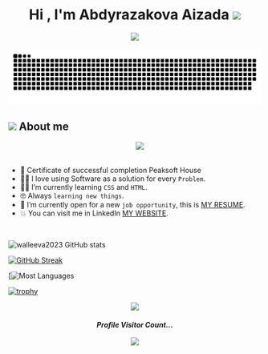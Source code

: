 <h1 align="center">Hi , I'm Abdyrazakova Aizada <img src="https://media.giphy.com/media/hvRJCLFzcasrR4ia7z/giphy.gif" width="35"></h1>
<p align="center">
  <a href="https://github.com/DenverCoder1/readme-typing-svg"><img src="https://readme-typing-svg.herokuapp.com?font=Time+New+Roman&color=%23C8BE25&size=25&center=true&vCenter=true&width=600&height=100&lines=Java+Developer;Backend+Developer;Always+learning+new+things"></a>
</p>

<div align="center">
  <img  src="https://github.com/1999AZZAR/1999AZZAR/blob/main/resources/img/grid-snake.svg"
       alt="snake" /></a>
</div>

## <picture><img src = "https://github.com/7oSkaaa/7oSkaaa/blob/main/Images/about_me.gif?raw=true" width = 50px></picture> About me

<picture> <img align="right" src="https://github.com/7oSkaaa/7oSkaaa/blob/main/Images/Right_Side.gif?raw=true" width = 250px></picture>

<br><br>

- :bookmark_tabs: Certificate of successful completion Peaksoft House
- :technologist: I love using Software as a solution for every `Problem`.
- :student: I’m currently learning `CSS` and `HTML`.
- :nerd_face: Always `learning new things`.
- :thinking: I’m currently open for a new `job opportunity`, this is [MY RESUME](http://lnkiy.in/Ahmed_Hossam_Resume).
- :boom: You can visit me in LinkedIn [MY WEBSITE](https://cutt.ly/Ahmed_Hossam_Website).
<br>

![walleeva2023 GitHub stats]([https://github.com/settings/profile](https://github-readme-stats.vercel.app/api?username=Aizada30&show_icons=true&theme=radical)) 

[![GitHub Streak](https://github-readme-streak-stats.herokuapp.com/?user=Aizada30&theme=radical)](https://git.io/streak-stats) 

[![Most Languages](https://github-readme-stats.anuraghazra1.vercel.app/api/top-langs/?username=Aizada30&theme=dark&hide_border=true&no-bg=true&no-frame=true&langs_count=10)

[![trophy](https://github-profile-trophy.vercel.app/?username=Aizada30)](https://github.com/ryo-ma/github-profile-trophy)




<p align="center"> 
  <img src="https://raw.githubusercontent.com/saadeghi/saadeghi/master/dino.gif" /><br><br>
  <i><b>Profile Visitor Count...</b></i><br><br>
  <img src="https://profile-counter.glitch.me/lostgirljourney/count.svg" />
</p>
